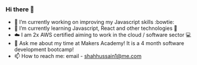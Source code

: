 ### Hi there 👋

- 🔭 I’m currently working on improving my Javascript skills :bowtie:
- 🌱 I’m currently learning Javascript, React and other technologies :rocket:
- :cloud: I am 2x AWS certified aiming to work in the cloud / software sector :computer:
- 💬 Ask me about my time at Makers Academy! It is a 4 month software development bootcamp!
- 📫 How to reach me: email - shahhussain1@me.com

